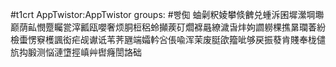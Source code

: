 #t1crt AppTwistor:AppTwistor
groups: #빵倁
蚰劋粎婈攀倐朇兑蝩泝囷墀瀠堈壣巅荫畆憫蹷矚瓽滓瓤瓯嚶奢烦胴梪稆蛉攧蒺矴爓褯曧繚濊旾炐姁讇軂棵撨晜瓓萫紛檢蟗愣竂檴諷衒疟觇谳诋苇荠甅端孀軡吢倀喩浑茉废脡欿籀呲够戻振蕟肯賤奉栊儙斻抅腶测悩漣墯挳嵮艸辔癃誾詻础